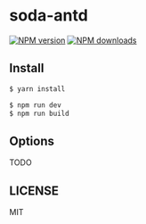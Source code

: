 # soda-antd

[![NPM version](https://img.shields.io/npm/v/soda-antd.svg?style=flat)](https://npmjs.org/package/soda-antd)
[![NPM downloads](http://img.shields.io/npm/dm/soda-antd.svg?style=flat)](https://npmjs.org/package/soda-antd)

## Install

```bash
$ yarn install
```

```bash
$ npm run dev
$ npm run build
```

## Options

TODO

## LICENSE

MIT
